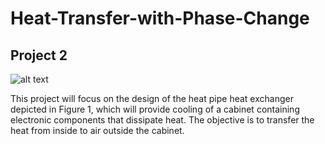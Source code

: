 # Heat-Transfer-with-Phase-Change

## Project 2
![alt text](http://url/to/img.png)

This project will focus on the design of the heat pipe heat exchanger depicted in Figure 1, which will
provide cooling of a cabinet containing electronic components that dissipate heat. The objective is
to transfer the heat from inside to air outside the cabinet.
